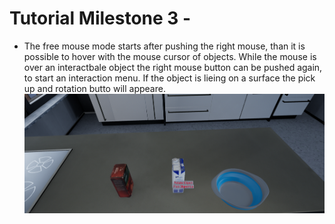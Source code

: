 # Tutorial Milestone 3 - 

* The free mouse mode starts after pushing the right mouse, than it is possible to hover with the mouse cursor of objects. While the mouse is over an interactbale object the right mouse button can be pushed again, to start an interaction menu. If the object is lieing on a surface the pick up and rotation butto will appeare.
![](../Img/Milestone3/M3Pic1.PNG "Rotation and pick up menu.")


